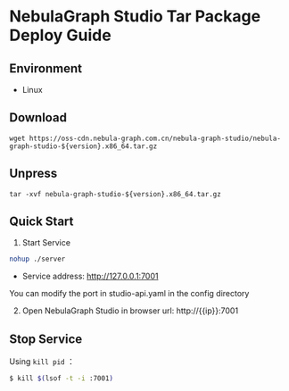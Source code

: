 # NebulaGraph Studio Tar Package Deploy Guide

## Environment
- Linux

## Download
`wget https://oss-cdn.nebula-graph.com.cn/nebula-graph-studio/nebula-graph-studio-${version}.x86_64.tar.gz`

## Unpress
`tar -xvf nebula-graph-studio-${version}.x86_64.tar.gz`

## Quick Start
1. Start Service
```bash
nohup ./server
```
- Service address: http://127.0.0.1:7001

You can modify the port in studio-api.yaml in the config directory

2. Open NebulaGraph Studio in browser
url: http://{{ip}}:7001


## Stop Service
Using `kill pid` ：

```bash
$ kill $(lsof -t -i :7001) 
```


